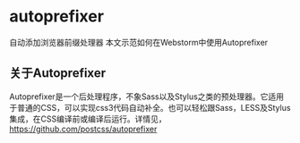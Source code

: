 # autoprefixer
自动添加浏览器前缀处理器
本文示范如何在Webstorm中使用Autoprefixer
## 关于Autoprefixer
Autoprefixer是一个后处理程序，不象Sass以及Stylus之类的预处理器。它适用于普通的CSS，可以实现css3代码自动补全。也可以轻松跟Sass，LESS及Stylus集成，在CSS编译前或编译后运行。详情见，https://github.com/postcss/autoprefixer

